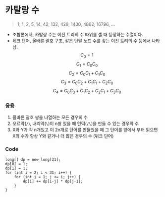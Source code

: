 # 카탈랑 수

> 1, 1, 2, 5, 14, 42, 132, 429, 1430, 4862, 16796, ...

- 조합론에서, 카탈랑 수는 이진 트리의 수 따위를 셀 때 등장하는 수열이다.
- 뒤크 단어, 올바른 괄호 구조, 같은 단말 노드 수를 갖는 이진 트리의 수 등에서 나타남.
$$C_{0}=1$$
$$C_{1}=C_{0}C_{0}$$
$$C_{2}=C_{0}C_{1} + C_{1}C_{0}$$
$$C_{3}=C_{0}C_{2} + C_{1}C_{1} + C_{2}C_{0}$$
$$C_{4}=C_{0}C_{3} + C_{1}C_{2} + C_{2}C_{1} + C_{3}C_{0}$$

### **응용**
1. 올바른 괄호 쌍을 나열하는 모든 경우의 수
2. 오르막(`/`), 내리막(`\`)이 n쌍 있을 때 언덕(`/\`)을 만들 수 있는 경우의 수
3. X와 Y가 각 n개있고 이 2n개로 단어를 만들었을 때 그 단어를 앞에서 부터 읽으면 X의 수가 항상 Y와 같거나 더 많은 경우의 수 (뒤크 단어) 

### **Code**
```
long[] dp = new long[31];
dp[0] = 1;
dp[1] = 1;
for (int i = 2; i < 31; i++) {
	for (int j = 1; j <= i; j++) {
		dp[i] += dp[i-j] * dp[j-1];
	}
}
```
